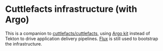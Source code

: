 # Cuttlefacts infrastructure (with Argo)

This is a companion to
[cuttlefacts/cuttlefacts](https://github.com/cuttlefacts/cuttlefacts/),
using [Argo kit](https://github.com/argoproj/) instead of Tekton to
drive application delivery
pipelines. [Flux](https://github.com/fluxcd/flux) is still used to
bootstrap the infrastructure.
